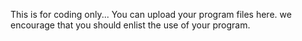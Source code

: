 This is for coding only...
You can upload your program files here.
we encourage that you should enlist the use of your program.
